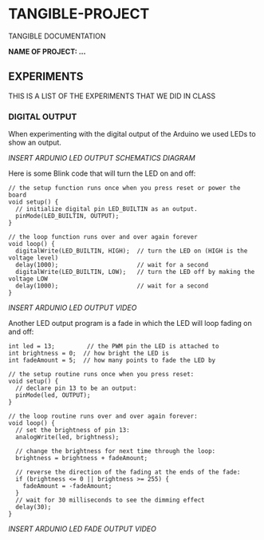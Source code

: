 # TANGIBLE-PROJECT
TANGIBLE DOCUMENTATION 

**NAME OF PROJECT: ...**

## **EXPERIMENTS**

THIS IS A LIST OF THE EXPERIMENTS THAT WE DID IN CLASS

### **DIGITAL OUTPUT**

When experimenting with the digital output of the Arduino we used LEDs to show an output.

*INSERT ARDUNIO LED OUTPUT SCHEMATICS DIAGRAM*

Here is some Blink code that will turn the LED on and off:

```
// the setup function runs once when you press reset or power the board
void setup() {
  // initialize digital pin LED_BUILTIN as an output.
  pinMode(LED_BUILTIN, OUTPUT);
}

// the loop function runs over and over again forever
void loop() {
  digitalWrite(LED_BUILTIN, HIGH);  // turn the LED on (HIGH is the voltage level)
  delay(1000);                      // wait for a second
  digitalWrite(LED_BUILTIN, LOW);   // turn the LED off by making the voltage LOW
  delay(1000);                      // wait for a second
}
```

*INSERT ARDUNIO LED OUTPUT VIDEO*

Another LED output program is a fade in which the LED will loop fading on and off:

```
int led = 13;         // the PWM pin the LED is attached to
int brightness = 0;  // how bright the LED is
int fadeAmount = 5;  // how many points to fade the LED by

// the setup routine runs once when you press reset:
void setup() {
  // declare pin 13 to be an output:
  pinMode(led, OUTPUT);
}

// the loop routine runs over and over again forever:
void loop() {
  // set the brightness of pin 13:
  analogWrite(led, brightness);

  // change the brightness for next time through the loop:
  brightness = brightness + fadeAmount;

  // reverse the direction of the fading at the ends of the fade:
  if (brightness <= 0 || brightness >= 255) {
    fadeAmount = -fadeAmount;
  }
  // wait for 30 milliseconds to see the dimming effect
  delay(30);
}
```
*INSERT ARDUNIO LED FADE OUTPUT VIDEO*
